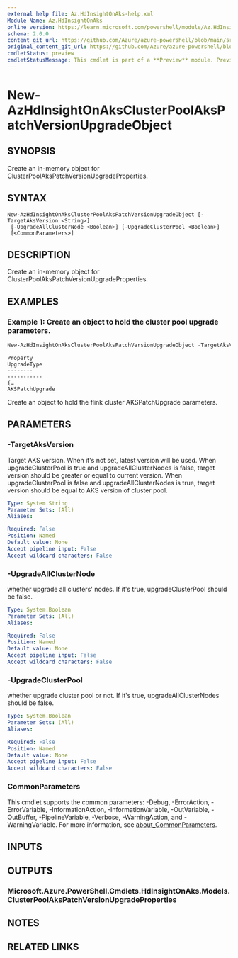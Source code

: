 ```yaml
---
external help file: Az.HdInsightOnAks-help.xml
Module Name: Az.HdInsightOnAks
online version: https://learn.microsoft.com/powershell/module/Az.HdInsightOnAks/new-azhdinsightonaksclusterpoolakspatchversionupgradeobject
schema: 2.0.0
content_git_url: https://github.com/Azure/azure-powershell/blob/main/src/HdInsightOnAks/HdInsightOnAks/help/New-AzHdInsightOnAksClusterPoolAksPatchVersionUpgradeObject.md
original_content_git_url: https://github.com/Azure/azure-powershell/blob/main/src/HdInsightOnAks/HdInsightOnAks/help/New-AzHdInsightOnAksClusterPoolAksPatchVersionUpgradeObject.md
cmdletStatus: preview
cmdletStatusMessage: This cmdlet is part of a **Preview** module. Preview versions aren't recommended for use in production environments. For more information, see https://aka.ms/azps-refstatus.
---
```


# New-AzHdInsightOnAksClusterPoolAksPatchVersionUpgradeObject

## SYNOPSIS
Create an in-memory object for ClusterPoolAksPatchVersionUpgradeProperties.

## SYNTAX

```
New-AzHdInsightOnAksClusterPoolAksPatchVersionUpgradeObject [-TargetAksVersion <String>]
 [-UpgradeAllClusterNode <Boolean>] [-UpgradeClusterPool <Boolean>]
 [<CommonParameters>]
```

## DESCRIPTION
Create an in-memory object for ClusterPoolAksPatchVersionUpgradeProperties.

## EXAMPLES

### Example 1: Create an object to hold the cluster pool upgrade parameters.
```powershell
New-AzHdInsightOnAksClusterPoolAksPatchVersionUpgradeObject -TargetAksVersion "1.27.9" -UpgradeClusterPool $true
```

```output
Property                                                                                                                                    UpgradeType
--------                                                                                                                                    -----------
{…                                                                                                                                          AKSPatchUpgrade
```

Create an object to hold the flink cluster AKSPatchUpgrade parameters.

## PARAMETERS

### -TargetAksVersion
Target AKS version.
When it's not set, latest version will be used.
When upgradeClusterPool is true and upgradeAllClusterNodes is false, target version should be greater or equal to current version.
When upgradeClusterPool is false and upgradeAllClusterNodes is true, target version should be equal to AKS version of cluster pool.

```yaml
Type: System.String
Parameter Sets: (All)
Aliases:

Required: False
Position: Named
Default value: None
Accept pipeline input: False
Accept wildcard characters: False
```

### -UpgradeAllClusterNode
whether upgrade all clusters' nodes.
If it's true, upgradeClusterPool should be false.

```yaml
Type: System.Boolean
Parameter Sets: (All)
Aliases:

Required: False
Position: Named
Default value: None
Accept pipeline input: False
Accept wildcard characters: False
```

### -UpgradeClusterPool
whether upgrade cluster pool or not.
If it's true, upgradeAllClusterNodes should be false.

```yaml
Type: System.Boolean
Parameter Sets: (All)
Aliases:

Required: False
Position: Named
Default value: None
Accept pipeline input: False
Accept wildcard characters: False
```

### CommonParameters
This cmdlet supports the common parameters: -Debug, -ErrorAction, -ErrorVariable, -InformationAction, -InformationVariable, -OutVariable, -OutBuffer, -PipelineVariable, -Verbose, -WarningAction, and -WarningVariable. For more information, see [about_CommonParameters](http://go.microsoft.com/fwlink/?LinkID=113216).

## INPUTS

## OUTPUTS

### Microsoft.Azure.PowerShell.Cmdlets.HdInsightOnAks.Models.ClusterPoolAksPatchVersionUpgradeProperties

## NOTES

## RELATED LINKS
